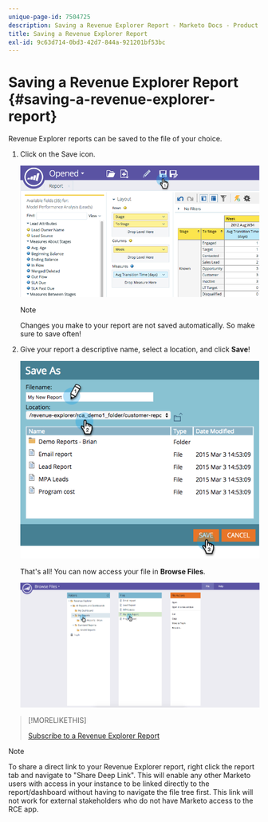 ```yaml
---
unique-page-id: 7504725
description: Saving a Revenue Explorer Report - Marketo Docs - Product Documentation
title: Saving a Revenue Explorer Report
exl-id: 9c63d714-0bd3-42d7-844a-921201bf53bc
---
```

# Saving a Revenue Explorer Report {#saving-a-revenue-explorer-report}

Revenue Explorer reports can be saved to the file of your choice.

1. Click on the Save icon.

   ![](assets/image2015-3-25-17-3a8-3a49.png)

   >[!NOTE]
   >
   >Changes you make to your report are not saved automatically. So make sure to save often!

1. Give your report a descriptive name, select a location, and click **Save**!

   ![](assets/image2015-3-26-13-3a30-3a33.png)

   That's all! You can now access your file in **Browse Files**.

   ![](assets/image2015-3-27-11-3a32-3a51.png)

>[!MORELIKETHIS]
>
>[Subscribe to a Revenue Explorer Report](/help/marketo/product-docs/reporting/revenue-cycle-analytics/revenue-explorer/subscribe-to-a-revenue-explorer-report.md)

   >[!NOTE]
   >
   >To share a direct link to your Revenue Explorer report, right click the report tab and navigate to "Share Deep Link". This will enable any other Marketo users with access in your instance to be linked directly to the report/dashboard without having to navigate the file tree first. This link will not work for external stakeholders who do not have Marketo access to the RCE app.
